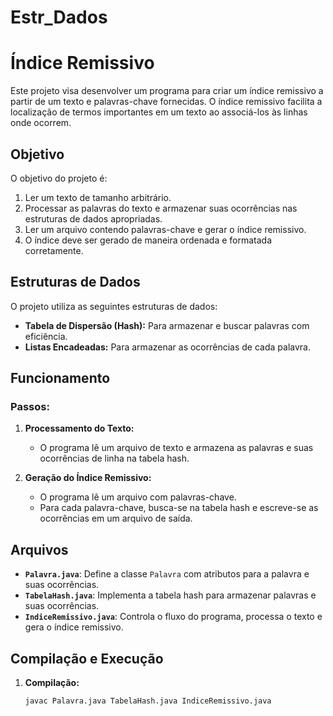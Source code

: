 # Estr_Dados
# Índice Remissivo

Este projeto visa desenvolver um programa para criar um índice remissivo a partir de um texto e palavras-chave fornecidas. O índice remissivo facilita a localização de termos importantes em um texto ao associá-los às linhas onde ocorrem.

## Objetivo

O objetivo do projeto é:

1. Ler um texto de tamanho arbitrário.
2. Processar as palavras do texto e armazenar suas ocorrências nas estruturas de dados apropriadas.
3. Ler um arquivo contendo palavras-chave e gerar o índice remissivo.
4. O índice deve ser gerado de maneira ordenada e formatada corretamente.

## Estruturas de Dados

O projeto utiliza as seguintes estruturas de dados:

- **Tabela de Dispersão (Hash):** Para armazenar e buscar palavras com eficiência.
- **Listas Encadeadas:** Para armazenar as ocorrências de cada palavra.

## Funcionamento

### Passos:

1. **Processamento do Texto:**
   - O programa lê um arquivo de texto e armazena as palavras e suas ocorrências de linha na tabela hash.

2. **Geração do Índice Remissivo:**
   - O programa lê um arquivo com palavras-chave.
   - Para cada palavra-chave, busca-se na tabela hash e escreve-se as ocorrências em um arquivo de saída.

## Arquivos

- **`Palavra.java`**: Define a classe `Palavra` com atributos para a palavra e suas ocorrências.
- **`TabelaHash.java`**: Implementa a tabela hash para armazenar palavras e suas ocorrências.
- **`IndiceRemissivo.java`**: Controla o fluxo do programa, processa o texto e gera o índice remissivo.

## Compilação e Execução

1. **Compilação:**

   ```bash
   javac Palavra.java TabelaHash.java IndiceRemissivo.java
